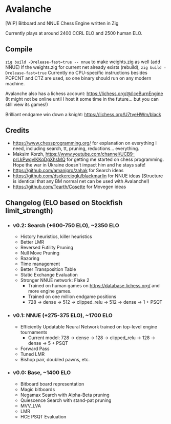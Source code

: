 # Avalanche

[WIP] Bitboard and NNUE Chess Engine written in Zig

Currently plays at around 2400 CCRL ELO and 2500 human ELO.

## Compile

`zig build -Drelease-fast=true -- nnue` to make weights.zig as well (add NNUE)
If the weights.zig for current net already exists (rebuild), `zig build -Drelease-fast=true`
Currently no CPU-specific instructions besides POPCNT and CTZ are used, so one binary should run on any modern machine.

Avalanche also has a lichess account: https://lichess.org/@/IceBurnEngine (It might not be online until I host it some time in the future... but you can still view its games!)

Brilliant endgame win down a knight: https://lichess.org/U7tyeHWm/black

## Credits

- https://www.chessprogramming.org/ for explanation on everything I need, including search, tt, pruning, reductions... everything.
- Maksim Korzh, https://www.youtube.com/channel/UCB9-prLkPwgvlKKqDgXhsMQ for getting me started on chess programming. Hope the war in Ukraine doesn't impact him and he stays safe!
- https://github.com/amanjpro/zahak for Search ideas
- https://github.com/dsekercioglu/blackmarlin for NNUE ideas (Structure is identical that any BM normal net can be used with Avalanche!)
- https://github.com/Tearth/Cosette for Movegen ideas

## Changelog (ELO based on Stockfish limit_strength)

- ### v0.2: Search  (+600-750 ELO), ~2350 ELO
    - History heuristics, killer heuristics
    - Better LMR
    - Reversed Futility Pruning
    - Null Move Pruning
    - Razoring
    - Time management
    - Better Transposition Table
    - Static Exchange Evaluation
    - Stronger NNUE network: Flake 2
        - Trained on human games on https://database.lichess.org/ and more engine games.
        - Trained on one million endgame positions
        - 728 -> dense -> 512 -> clipped_relu -> 512 -> dense -> 1 + PSQT

- ### v0.1: NNUE  (+275-375 ELO), ~1700 ELO
    - Efficiently Updatable Neural Network trained on top-level engine tournaments
        - Current model: 728 -> dense -> 128 -> clipped_relu -> 128 -> dense -> 5 + PSQT
    - Forward Pass
    - Tuned LMR
    - Bishop pair, doubled pawns, etc.

- ### v0.0: Base, ~1400 ELO
    - Bitboard board representation
    - Magic bitboards
    - Negamax Search with Alpha-Beta pruning
    - Quiescence Search with stand-pat pruning
    - MVV_LVA
    - LMR
    - HCE PSQT Evaluation
